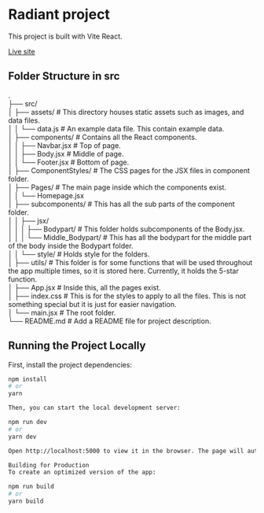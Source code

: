 # Radiant project

This project is built with Vite React.

[Live site](https://simple-website-ltwf.onrender.com/)

## Folder Structure in src

.  
├── src/  
│   ├── assets/ # This directory houses static assets such as images, and data files.  
│   │   └── data.js # An example data file. This contain example data.  
│   ├── components/ # Contains all the React components.  
│   │   ├── Navbar.jsx # Top of page.  
│   │   ├── Body.jsx # Middle of page.  
│   │   └── Footer.jsx # Bottom of page.  
│   ├── ComponentStyles/ # The CSS pages for the JSX files in component folder.  
│   ├── Pages/ # The main page inside which the components exist.  
│   │   └── Homepage.jsx  
│   ├── subcomponents/ # This has all the sub parts of the component folder.  
│   │   ├── jsx/  
│   │   │   ├── Bodypart/ # This folder holds subcomponents of the Body.jsx.  
│   │   │   └── Middle_Bodypart/ # This has all the bodypart for the middle part of the body inside the Bodypart folder.  
│   │   └── style/ # Holds style for the folders.  
│   ├── utils/ # This folder is for some functions that will be used throughout the app multiple times, so it is stored here. Currently, it holds the 5-star function.  
│   ├── App.jsx # Inside this, all the pages exist.  
│   ├── index.css # This is for the styles to apply to all the files. This is not something special but it is just for easier navigation.  
│   └── main.jsx # The root folder.  
└── README.md # Add a README file for project description.  



## Running the Project Locally

First, install the project dependencies:

```bash
npm install
# or
yarn

Then, you can start the local development server:

npm run dev
# or
yarn dev

Open http://localhost:5000 to view it in the browser. The page will automatically reload if you make changes to the code.

Building for Production
To create an optimized version of the app:

npm run build
# or
yarn build